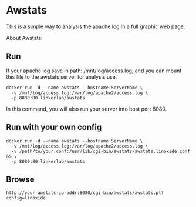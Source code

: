 # Awstats

This is a simple way to analysis the apache log in a full graphic web page.

About Awstats: 

## Run 

If your apache log save in path: /mnt/log/access.log, and you can mount this file to the awstats server for analysis use. 

```
docker run -d --name awstats --hostname ServerName \
  -v /mnt/log/access.log:/var/log/apache2/access.log \
  -p 8080:80 linkerlab/awstats
```

In this command, you will also run your server into host port 8080.

## Run with your own config

```
docker run -d --name awstats --hostname ServerName \
  -v /mnt/log/access.log:/var/log/apache2/access.log \
  -v /path/to/your.conf:/usr/lib/cgi-bin/awstats/awstats.linoxide.conf && \
  -p 8080:80 linkerlab/awstats
```

## Browse

```
http://your-awstats-ip-addr:8080/cgi-bin/awstats/awstats.pl?config=linoxide
```

